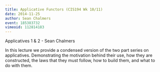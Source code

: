 ```yaml
---
title: Applicative Functors (CIS194 Wk 10/11)
date: 2014-11-25
author: Sean Chalmers
event: 185383732
vimeoid: 112814183
---
```


Applicatives 1 & 2 - Sean Chalmers

In this lecture we provide a condensed version of the two part series on
applicatives. Demonstrating the motivation behind their use, how they are
constructed, the laws that they must follow, how to build them, and what to do
with them. 
